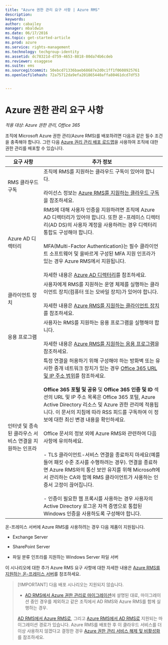 ```yaml
---
title: "Azure 권한 관리 요구 사항 | Azure RMS"
description: 
keywords: 
author: cabailey
manager: mbaldwin
ms.date: 06/17/2016
ms.topic: get-started-article
ms.prod: azure
ms.service: rights-management
ms.technology: techgroup-identity
ms.assetid: dc78321d-d759-4653-8818-80da74b6cdeb
ms.reviewer: esaggese
ms.suite: ems
ms.sourcegitcommit: 50ebcd71336baeb68687e2d0c1ff1f0608925761
ms.openlocfilehash: 72a75712da9efa201865440affa80461dcd7df53


---
```


# Azure 권한 관리 요구 사항

*적용 대상: Azure 권한 관리, Office 365*


조직에 Microsoft Azure 권한 관리(Azure RMS)를 배포하려면 다음과 같은 필수 조건을 충족해야 합니다. 그런 다음 [Azure 권리 관리 배포 로드맵](../plan-design/deployment-roadmap.md)을 사용하여 조직에 대한 권한 관리를 배포할 수 있습니다.

|요구 사항|추가 정보|
|---------------|--------------------|
|RMS 클라우드 구독|조직에 RMS를 지원하는 클라우드 구독이 있어야 합니다.<br /><br />라이선스 정보는 [Azure RMS를 지원하는 클라우드 구독](requirements-subscriptions.md)을 참조하세요.|
|Azure AD 디렉터리|RMS에 대해 사용자 인증을 지원하려면 조직에 Azure AD 디렉터리가 있어야 합니다. 또한 온-프레미스 디렉터리(AD DS)의 사용자 계정을 사용하려는 경우 디렉터리 통합도 구성해야 합니다.<br /><br />MFA(Multi-Factor Authentication)는 필수 클라이언트 소프트웨어 및 올바르게 구성된 MFA 지원 인프라가 있는 경우 Azure RMS에서 지원됩니다.<br /><br />자세한 내용은 [Azure AD 디렉터리](requirements-azure-ad.md)를 참조하세요.|
|클라이언트 장치|사용자에게 RMS를 지원하는 운영 체제를 실행하는 클라이언트 장치(컴퓨터 또는 모바일 장치)가 있어야 합니다.<br /><br />자세한 내용은 [Azure RMS를 지원하는 클라이언트 장치](requirements-client-devices.md)를 참조하세요.|
|응용 프로그램|사용자는 RMS를 지원하는 응용 프로그램을 실행해야 합니다.<br /><br />자세한 내용은 [Azure RMS를 지원하는 응용 프로그램](requirements-applications.md)을 참조하세요.|
|인터넷 및 종속된 클라우스 서비스 연결을 지원하는 인프라|특정 연결을 허용하기 위해 구성해야 하는 방화벽 또는 유사한 중개 네트워크 장치가 있는 경우 [Office 365 URL 및 IP 주소 범위](https://support.office.com/en-US/article/Office-365-URLs-and-IP-address-ranges-8548a211-3fe7-47cb-abb1-355ea5aa88a2)를 참조하세요.<br /><br />**Office 365 포털 및 공유** 및 **Office 365 인증 및 ID** 섹션의 URL 및 IP 주소 목록은 Office 365 포털, Azure Active Directory 리소스 및 Azure 권한 관리에 적용됩니다. 이 문서의 지침에 따라 RSS 피드를 구독하여 이 정보에 대한 최신 변경 내용을 확인하세요.<br /><br />Office 문서의 정보 외에 Azure RMS와 관련하여 다음 사항에 유의하세요.<br /><br />- TLS 클라이언트-서비스 연결을 종료하지 마세요(예를 들어 패킷 수준 조사를 수행하려는 경우). 연결을 종료하면 Azure RMS와의 통신 보안 유지를 위해 Microsoft에서 관리하는 CA와 함께 RMS 클라이언트가 사용하는 인증서 고정이 끊어집니다.<br /><br />- 인증이 필요한 웹 프록시를 사용하는 경우 사용자의 Active Directory 로그온 자격 증명으로 통합된 Windows 인증을 사용하도록 구성해야 합니다.|

온-프레미스 서버에 Azure RMS를 사용하려는 경우 다음 제품이 지원됩니다.

-   Exchange Server

-   SharePoint Server

-   파일 분류 인프라를 지원하는 Windows Server 파일 서버

이 시나리오에 대한 추가 Azure RMS 요구 사항에 대한 자세한 내용은 [Azure RMS를 지원하는 온-프레미스 서버](requirements-servers.md)를 참조하세요.

> [!IMPORTANT] 다음 배포 시나리오는 지원되지 않습니다.
> 
> -   [AD RMS에서 Azure 권한 관리로 마이그레이션](../plan-design/migrate-from-ad-rms-to-azure-rms.md)에 설명된 대로, 마이그레이션 중인 경우를 제외하고 같은 조직에서 AD RMS와 Azure RMS를 함께 실행하는 경우.
> 
> [AD RMS에서 Azure RMS로](http://technet.microsoft.com/library/Dn858447.aspx), 그리고 [Azure RMS에서 AD RMS로](http://msdn.microsoft.com/library/azure/dn629429.aspx) 지원되는 마이그레이션 경로가 있습니다. Azure RMS를 배포한 후 이 클라우드 서비스를 더 이상 사용하지 않겠다고 결정한 경우 [Azure 권한 관리 서비스 해제 및 비활성화](../deploy-use/decommission-deactivate.md)를 참조하세요.






<!--HONumber=Jun16_HO3-->


